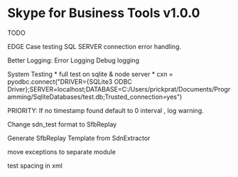 # Skype for Business Tools v1.0.0


TODO

EDGE Case testing
    SQL SERVER connection error handling.

Better Logging:
    Error Logging
    Debug logging

System Testing
    * full test on sqlite & node server
    * cxn = pyodbc.connect("DRIVER={SQLite3 ODBC Driver};SERVER=localhost;DATABASE=C:/Users/prickprat/Documents/Programming/SqliteDatabases/test.db;Trusted_connection=yes")

PRIORITY:
If no timestamp found default to 0 interval , log warning.

Change sdn_test format to SfbReplay

Generate SfbReplay Template from SdnExtractor

move exceptions to separate module

test spacing in xml